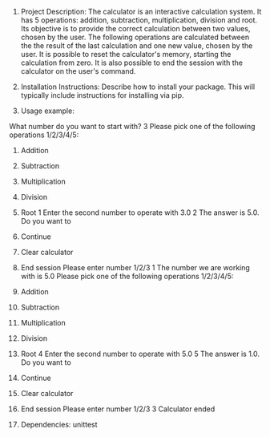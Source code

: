1. Project Description:
The calculator is an interactive calculation system. It has 5 operations: addition, subtraction, multiplication,
division and root. Its objective is to provide the correct calculation between two values, chosen by the user.
The following operations are calculated between the the result of the last calculation and one new value, chosen by
the user.
It is possible to reset the calculator's memory, starting the calculation from zero.
It is also possible to end the session with the calculator on the user's command.


2. Installation Instructions:
Describe how to install your package. This will typically include instructions for installing via pip.


3. Usage example:

What number do you want to start with?
3
Please pick one of the following operations 1/2/3/4/5:
1. Addition
2. Subtraction
3. Multiplication
4. Division
5. Root
1
Enter the second number to operate with 3.0
2
The answer is 5.0.
Do you want to
1. Continue
2. Clear calculator
3. End session
Please enter number 1/2/3
1
The number we are working with is 5.0
Please pick one of the following operations 1/2/3/4/5:
1. Addition
2. Subtraction
3. Multiplication
4. Division
5. Root
4
Enter the second number to operate with 5.0
5
The answer is 1.0.
Do you want to
1. Continue
2. Clear calculator
3. End session
Please enter number 1/2/3
3
Calculator ended


4. Dependencies: unittest


